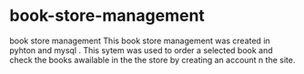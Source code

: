# book-store-management
book store management
This book store management was created in pyhton and mysql .
This sytem was used to order a selected book and check the books awailable in the the store by creating an account n the site.
